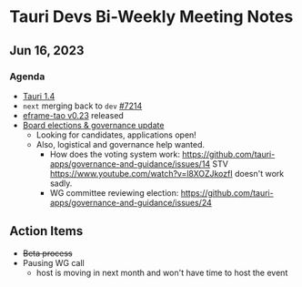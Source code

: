 # Tauri Devs Bi-Weekly Meeting Notes

## Jun 16, 2023

### Agenda

-   [Tauri 1.4](https://tauri.app/blog/2023/06/14/tauri-1-4/)
-   `next` merging back to `dev`
    [#7214](https://github.com/tauri-apps/tauri/pull/7214)
-   [eframe-tao v0.23](https://github.com/tauri-apps/egui/releases/tag/eframe_tao-v0.23.0)
    released
-   [Board elections & governance update](https://tauri.app/blog/2023/06/15/tauri-board-elections-and-governance-updates)
    -   Looking for candidates, applications open!
    -   Also, logistical and governance help wanted.
        -   How does the voting system work:
            https://github.com/tauri-apps/governance-and-guidance/issues/14 STV
            https://www.youtube.com/watch?v=l8XOZJkozfI doesn't work sadly.
        -   WG committee reviewing election:
            https://github.com/tauri-apps/governance-and-guidance/issues/24

## Action Items

-   ~~Beta process~~
-   Pausing WG call
    -   host is moving in next month and won't have time to host the event
